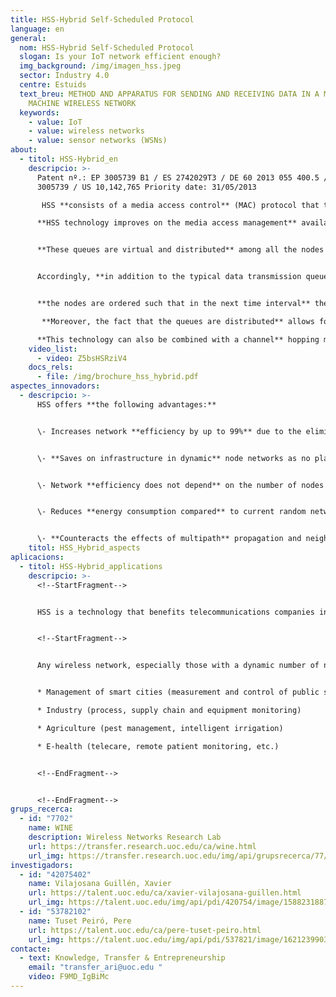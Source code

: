 ```yaml
---
title: HSS-Hybrid Self-Scheduled Protocol
language: en
general:
  nom: HSS-Hybrid Self-Scheduled Protocol
  slogan: Is your IoT network efficient enough?
  img_background: /img/imagen_hss.jpeg
  sector: Industry 4.0
  centre: Estuids
  text_breu: METHOD AND APPARATUS FOR SENDING AND RECEIVING DATA IN A MACHINE TO
    MACHINE WIRELESS NETWORK
  keywords:
    - value: IoT
    - value: wireless networks
    - value: sensor networks (WSNs)
about:
  - titol: HSS-Hybrid_en
    descripcio: >-
      Patent nº.: EP 3005739 B1 / ES 2742029T3 / DE 60 2013 055 400.5 / EP (GB)
      3005739 / US 10,142,765 Priority date: 31/05/2013

       HSS **consists of a media access control** (MAC) protocol that takes advantage of the benefits of wireless sensor networks (WSNs) and of radio-frequency identification (RFID) with a deterministic access of the TDMA (time-division multiple access) type with distributed queuing (DQ) and channel hopping (CH). 

      **HSS technology improves on the media access management** available with current protocols. Specifically, the communication system is based on time intervals with the incorporation of two queues for packet management: one for data transmission and the other to avoid collisions.


      **These queues are virtual and distributed** among all the nodes that form the network, that is, each node of the network knows the current size of the queues and its relative position in each one of them. 


      Accordingly, **in addition to the typical data transmission queue,** the nodes use the second queue to solve collision problems: 


      **the nodes are ordered such that in the next time interval** they will only solve the collisions of the first node in the queue, substantially reducing the number of collisions and, therefore, improving the efficiency of the system.

       **Moreover, the fact that the queues are distributed** allows for node mobility without having to support the additional costs of creating and distributing the planning of communications every time there is a change in the configuration of the network. 

      **This technology can also be combined with a channel** hopping mechanism to improve the robustness of the network in relation to the negative effects of multipath propagation and interferences, further improving energy efficiency.
    video_list:
      - video: Z5bsHSRziV4
    docs_rels:
      - file: /img/brochure_hss_hybrid.pdf
aspectes_innovadors:
  - descripcio: >-
      HSS offers **the following advantages:** 


      \- Increases network **efficiency by up to 99%** due to the elimination of data packet collisions by distributing nodes in a double queueing system 


      \- **Saves on infrastructure in dynamic** node networks as no planning mechanism is needed 


      \- Network **efficiency does not depend** on the number of nodes in the network


      \- Reduces **energy consumption compared** to current random network MAC protocols 


      \- **Counteracts the effects of multipath** propagation and neighbouring networks' interference thanks to its frequency hopping mechanism
    titol: HSS_Hybrid_aspects 
aplicacions:
  - titol: HSS-Hybrid_applications
    descripcio: >-
      <!--StartFragment-->


      HSS is a technology that benefits telecommunications companies in general, but particularly those devoted to the design of integrated circuits (ASIC) and wireless communication protocols. HSS is a reliable alternative to be used in low-power wide-area networks (LPWAN), which enable the so-called Internet of Things (IoT).


      <!--StartFragment-->


      Any wireless network, especially those with a dynamic number of nodes that generate bursty traffic. The final applications are: 


      * Management of smart cities (measurement and control of public services such as water, electricity, gas, etc.; public safety; environment; urban transport) Logistics and transport (fleet management, smart traffic management) 

      * Industry (process, supply chain and equipment monitoring) 

      * Agriculture (pest management, intelligent irrigation) 

      * E-health (telecare, remote patient monitoring, etc.)


      <!--EndFragment-->


      <!--EndFragment-->
grups_recerca:
  - id: "7702"
    name: WINE
    description: Wireless Networks Research Lab
    url: https://transfer.research.uoc.edu/ca/wine.html
    url_img: https://transfer.research.uoc.edu/img/api/grupsrecerca/77/image/1594216262171
investigadors:
  - id: "42075402"
    name: Vilajosana Guillén, Xavier
    url: https://talent.uoc.edu/ca/xavier-vilajosana-guillen.html
    url_img: https://talent.uoc.edu/img/api/pdi/420754/image/1588231887989
  - id: "53782102"
    name: Tuset Peiró, Pere
    url: https://talent.uoc.edu/ca/pere-tuset-peiro.html
    url_img: https://talent.uoc.edu/img/api/pdi/537821/image/1621239903960
contacte:
  - text: Knowledge, Transfer & Entrepreneurship
    email: "transfer_ari@uoc.edu "
    video: F9MD_IgBiMc
---
```

